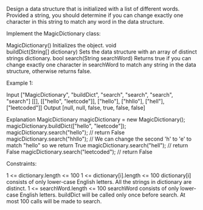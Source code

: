 
Design a data structure that is initialized with a list of different words.
Provided a string, you should determine if you can change exactly one
character in this string to match any word in the data structure.

Implement the MagicDictionary class:


MagicDictionary() Initializes the object.
void buildDict(String[] dictionary) Sets the data structure with an array of
distinct strings dictionary.
bool search(String searchWord) Returns true if you can change exactly one
character in searchWord to match any string in the data structure, otherwise
returns false.



Example 1:


Input
["MagicDictionary", "buildDict", "search", "search", "search", "search"]
[[], [["hello", "leetcode"]], ["hello"], ["hhllo"], ["hell"], ["leetcoded"]]
Output
[null, null, false, true, false, false]

Explanation
MagicDictionary magicDictionary = new MagicDictionary();
magicDictionary.buildDict(["hello", "leetcode"]);
magicDictionary.search("hello"); // return False
magicDictionary.search("hhllo"); // We can change the second 'h' to 'e' to
match "hello" so we return True
magicDictionary.search("hell"); // return False
magicDictionary.search("leetcoded"); // return False



Constraints:


1 <= dictionary.length <= 100
1 <= dictionary[i].length <= 100
dictionary[i] consists of only lower-case English letters.
All the strings in dictionary are distinct.
1 <= searchWord.length <= 100
searchWord consists of only lower-case English letters.
buildDict will be called only once before search.
At most 100 calls will be made to search.




